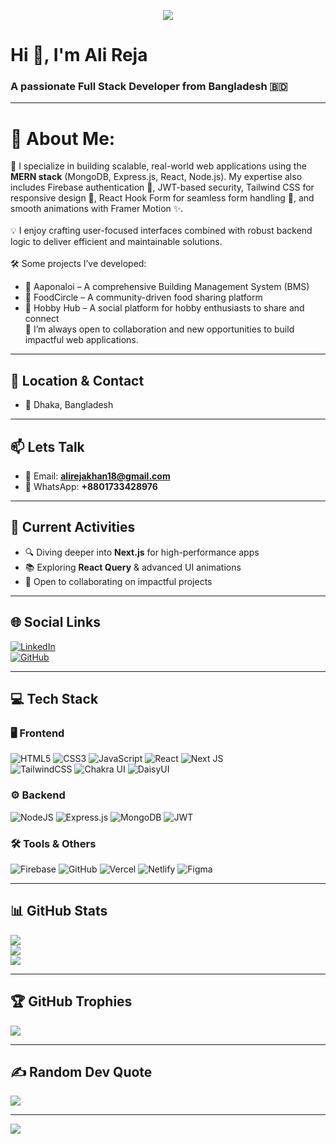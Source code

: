 <p align="center">
  <img src="https://i.ibb.co.com/5hVP2Nkr/Black-Technology-Linked-In-Banner.png" />
</p>

<h1>Hi 👋, I'm Ali Reja</h1>
<h3>A passionate Full Stack Developer from Bangladesh 🇧🇩</h3>

---

# 💫 About Me:
🚀 I specialize in building scalable, real-world web applications using the **MERN stack** (MongoDB, Express.js, React, Node.js). My expertise also includes Firebase authentication 🔐, JWT-based security, Tailwind CSS for responsive design 🎨, React Hook Form for seamless form handling 📝, and smooth animations with Framer Motion ✨.<br><br>💡 I enjoy crafting user-focused interfaces combined with robust backend logic to deliver efficient and maintainable solutions.<br><br>🛠 Some projects I’ve developed:<br>
- 🏢 Aaponaloi – A comprehensive Building Management System (BMS)<br>
- 🍲 FoodCircle – A community-driven food sharing platform<br>
- 🎨 Hobby Hub – A social platform for hobby enthusiasts to share and connect<br>
🤝 I’m always open to collaboration and new opportunities to build impactful web applications.<br>

---

## 📍 Location & Contact
- 📍 Dhaka, Bangladesh  

---

## 📫 Lets Talk
- 📧 Email: **alirejakhan18@gmail.com**  
- 📱 WhatsApp: **+8801733428976**

---

## 📌 Current Activities
- 🔍 Diving deeper into **Next.js** for high-performance apps    
- 📚 Exploring **React Query** & advanced UI animations  
- 💬 Open to collaborating on impactful projects

---

## 🌐 Social Links
[![LinkedIn](https://img.shields.io/badge/LinkedIn-%230077B5.svg?logo=linkedin&logoColor=white)](https://www.linkedin.com/in/alireja-khan/)  
[![GitHub](https://img.shields.io/badge/GitHub-%23121011.svg?logo=github&logoColor=white)](https://github.com/Alireja-khan)  

---

## 💻 Tech Stack

### 🖥 Frontend
![HTML5](https://img.shields.io/badge/html5-%23E34F26.svg?style=for-the-badge&logo=html5&logoColor=white) 
![CSS3](https://img.shields.io/badge/css3-%231572B6.svg?style=for-the-badge&logo=css3&logoColor=white) 
![JavaScript](https://img.shields.io/badge/javascript-%23323330.svg?style=for-the-badge&logo=javascript&logoColor=%23F7DF1E) 
![React](https://img.shields.io/badge/react-%2320232a.svg?style=for-the-badge&logo=react&logoColor=%2361DAFB) 
![Next JS](https://img.shields.io/badge/Next-black?style=for-the-badge&logo=next.js&logoColor=white)  
![TailwindCSS](https://img.shields.io/badge/tailwindcss-%2338B2AC.svg?style=for-the-badge&logo=tailwind-css&logoColor=white) 
![Chakra UI](https://img.shields.io/badge/Chakra%20UI-319795?style=for-the-badge&logo=chakra-ui&logoColor=white) 
![DaisyUI](https://img.shields.io/badge/DaisyUI-5A0EF8?style=for-the-badge&logo=daisyui&logoColor=white)

### ⚙ Backend
![NodeJS](https://img.shields.io/badge/node.js-6DA55F?style=for-the-badge&logo=node.js&logoColor=white) 
![Express.js](https://img.shields.io/badge/Express.js-404D59?style=for-the-badge) 
![MongoDB](https://img.shields.io/badge/MongoDB-%234ea94b.svg?style=for-the-badge&logo=mongodb&logoColor=white) 
![JWT](https://img.shields.io/badge/JWT-black?style=for-the-badge&logo=JSON%20web%20tokens) 

### 🛠 Tools & Others
![Firebase](https://img.shields.io/badge/firebase-%23039BE5.svg?style=for-the-badge&logo=firebase&logoColor=white) 
![GitHub](https://img.shields.io/badge/github-%23121011.svg?style=for-the-badge&logo=github&logoColor=white) 
![Vercel](https://img.shields.io/badge/vercel-%23000000.svg?style=for-the-badge&logo=vercel&logoColor=white) 
![Netlify](https://img.shields.io/badge/netlify-%23000000.svg?style=for-the-badge&logo=netlify&logoColor=#00C7B7) 
![Figma](https://img.shields.io/badge/Figma-F24E1E?style=for-the-badge&logo=figma&logoColor=white) 

---

## 📊 GitHub Stats
![](https://github-readme-stats.vercel.app/api?username=Alireja-khan&theme=dark&hide_border=false&include_all_commits=false&count_private=false)<br/>
![](https://nirzak-streak-stats.vercel.app/?user=Alireja-khan&theme=dark&hide_border=false)<br/>
![](https://github-readme-stats.vercel.app/api/top-langs/?username=Alireja-khan&theme=dark&hide_border=false&layout=compact)

---

## 🏆 GitHub Trophies
![](https://github-profile-trophy.vercel.app/?username=Alireja-khan&theme=radical&no-frame=false&no-bg=true&margin-w=4)

---

## ✍ Random Dev Quote
![](https://quotes-github-readme.vercel.app/api?type=horizontal&theme=radical)

---

[![](https://visitcount.itsvg.in/api?id=Alireja-khan&icon=0&color=0)](https://visitcount.itsvg.in)




